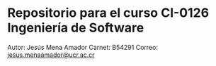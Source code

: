 # Repositorio para el curso CI-0126 Ingeniería de Software
Autor: Jesús Mena Amador 
Carnet: B54291
Correo: jesus.menaamador@ucr.ac.cr
